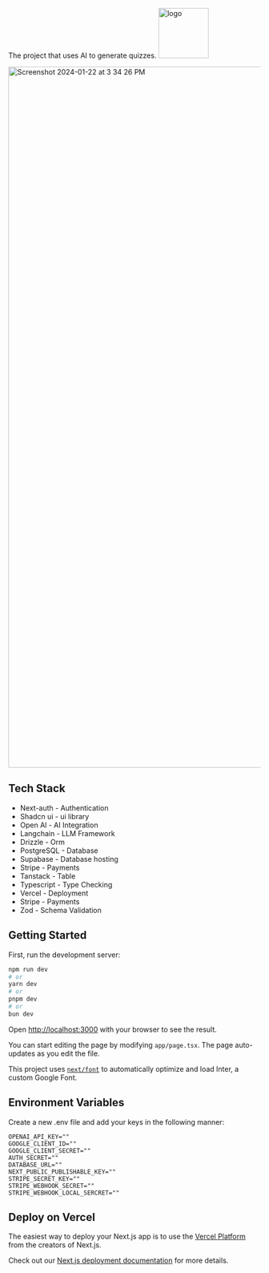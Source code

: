 The project that uses AI to generate quizzes.
<img width="100" alt="logo" src="https://github.com/Yair-Eliyahu/BS-PMC-2024-Team17/blob/GuyE/owl-icon.png">

<img width="1399" alt="Screenshot 2024-01-22 at 3 34 26 PM" src="https://github.com/judygab/ai-form-builder-tutorial/assets/50160672/443a69ed-e441-412a-a84e-ea820022c6dc">

## Tech Stack 

- Next-auth - Authentication
- Shadcn ui - ui library
- Open Al - AI Integration
- Langchain - LLM Framework
- Drizzle - Orm
- PostgreSQL - Database
- Supabase - Database hosting
- Stripe - Payments
- Tanstack - Table
- Typescript - Type Checking
- Vercel - Deployment
- Stripe - Payments
- Zod - Schema Validation

## Getting Started

First, run the development server:

```bash
npm run dev
# or
yarn dev
# or
pnpm dev
# or
bun dev
```

Open [http://localhost:3000](http://localhost:3000) with your browser to see the result.

You can start editing the page by modifying `app/page.tsx`. The page auto-updates as you edit the file.

This project uses [`next/font`](https://nextjs.org/docs/basic-features/font-optimization) to automatically optimize and load Inter, a custom Google Font.

## Environment Variables

Create a new .env file and add your keys in the following manner:
```
OPENAI_API_KEY=""
GOOGLE_CLIENT_ID=""
GOOGLE_CLIENT_SECRET=""
AUTH_SECRET=""
DATABASE_URL=""
NEXT_PUBLIC_PUBLISHABLE_KEY=""
STRIPE_SECRET_KEY=""
STRIPE_WEBHOOK_SECRET=""
STRIPE_WEBHOOK_LOCAL_SERCRET=""
```

## Deploy on Vercel

The easiest way to deploy your Next.js app is to use the [Vercel Platform](https://vercel.com/new?utm_medium=default-template&filter=next.js&utm_source=create-next-app&utm_campaign=create-next-app-readme) from the creators of Next.js.

Check out our [Next.js deployment documentation](https://nextjs.org/docs/deployment) for more details.

